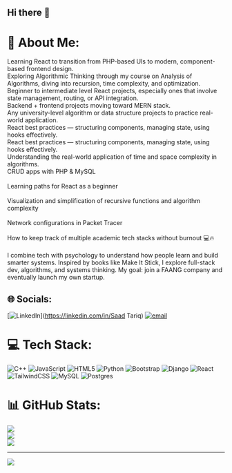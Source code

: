 ## Hi there 👋

# 💫 About Me:
Learning React to transition from PHP-based UIs to modern, component-based frontend design.<br>Exploring Algorithmic Thinking through my course on Analysis of Algorithms, diving into recursion, time complexity, and optimization.<br>Beginner to intermediate level React projects, especially ones that involve state management, routing, or API integration.<br>Backend + frontend projects moving toward MERN stack.<br>Any university-level algorithm or data structure projects to practice real-world application.<br>React best practices — structuring components, managing state, using hooks effectively.<br>React best practices — structuring components, managing state, using hooks effectively.<br>Understanding the real-world application of time and space complexity in algorithms.<br>CRUD apps with PHP & MySQL<br><br>Learning paths for React as a beginner<br><br>Visualization and simplification of recursive functions and algorithm complexity<br><br>Network configurations in Packet Tracer<br><br>How to keep track of multiple academic tech stacks without burnout 💻🔥<br><br>I combine tech with psychology to understand how people learn and build smarter systems. Inspired by books like Make It Stick, I explore full-stack dev, algorithms, and systems thinking. My goal: join a FAANG company and eventually launch my own startup.


## 🌐 Socials:
[![LinkedIn](https://img.shields.io/badge/LinkedIn-%230077B5.svg?logo=linkedin&logoColor=white)](https://linkedin.com/in/Saad Tariq) [![email](https://img.shields.io/badge/Email-D14836?logo=gmail&logoColor=white)](mailto:saadtariq867@gmail.com) 

# 💻 Tech Stack:
![C++](https://img.shields.io/badge/c++-%2300599C.svg?style=for-the-badge&logo=c%2B%2B&logoColor=white) ![JavaScript](https://img.shields.io/badge/javascript-%23323330.svg?style=for-the-badge&logo=javascript&logoColor=%23F7DF1E) ![HTML5](https://img.shields.io/badge/html5-%23E34F26.svg?style=for-the-badge&logo=html5&logoColor=white) ![Python](https://img.shields.io/badge/python-3670A0?style=for-the-badge&logo=python&logoColor=ffdd54) ![Bootstrap](https://img.shields.io/badge/bootstrap-%238511FA.svg?style=for-the-badge&logo=bootstrap&logoColor=white) ![Django](https://img.shields.io/badge/django-%23092E20.svg?style=for-the-badge&logo=django&logoColor=white) ![React](https://img.shields.io/badge/react-%2320232a.svg?style=for-the-badge&logo=react&logoColor=%2361DAFB) ![TailwindCSS](https://img.shields.io/badge/tailwindcss-%2338B2AC.svg?style=for-the-badge&logo=tailwind-css&logoColor=white) ![MySQL](https://img.shields.io/badge/mysql-4479A1.svg?style=for-the-badge&logo=mysql&logoColor=white) ![Postgres](https://img.shields.io/badge/postgres-%23316192.svg?style=for-the-badge&logo=postgresql&logoColor=white)
# 📊 GitHub Stats:
![](https://github-readme-stats.vercel.app/api?username=Saad33-hash&theme=shadow_blue&hide_border=false&include_all_commits=false&count_private=false)<br/>
![](https://nirzak-streak-stats.vercel.app/?user=Saad33-hash&theme=shadow_blue&hide_border=false)<br/>
![](https://github-readme-stats.vercel.app/api/top-langs/?username=Saad33-hash&theme=shadow_blue&hide_border=false&include_all_commits=false&count_private=false&layout=compact)

---
[![](https://visitcount.itsvg.in/api?id=Saad33-hash&icon=0&color=0)](https://visitcount.itsvg.in)

<!-- Proudly created with GPRM ( https://gprm.itsvg.in ) -->
